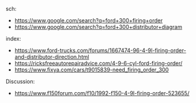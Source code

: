sch:
- https://www.google.com/search?q=ford+300+firing+order
- https://www.google.com/search?q=ford+300+distributor+diagram

index:
- https://www.ford-trucks.com/forums/1667474-96-4-9l-firing-order-and-distributor-direction.html
- https://ricksfreeautorepairadvice.com/4-9-6-cyl-ford-firing-order/
- https://www.fixya.com/cars/t9015839-need_firing_order_300

Discussion:
- https://www.f150forum.com/f10/1992-f150-4-9l-firing-order-523655/
